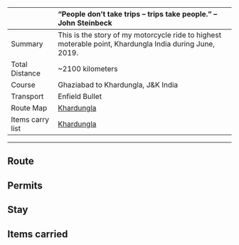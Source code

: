 | | “People don’t take trips – trips take people.” – John Steinbeck|
| :--- | :--- |
| Summary | This is the story of my motorcycle ride to highest moterable point, Khardungla India during June, 2019.|
| Total Distance | ~2100 kilometers |
| Course | Ghaziabad to Khardungla, J&K India |
| Transport | Enfield Bullet |
| Route Map | [Khardungla](route.md)|
| Items carry list | [Khardungla](carry-list.md)|

---

##  Route
##  Permits
##  Stay
##  Items carried

